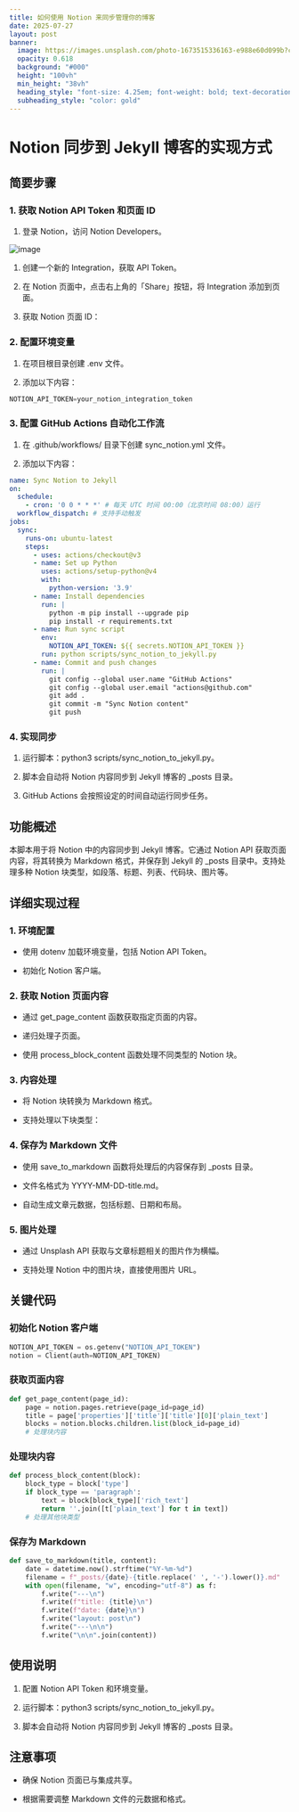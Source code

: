 ```yaml
---
title: 如何使用 Notion 来同步管理你的博客
date: 2025-07-27
layout: post
banner:
  image: https://images.unsplash.com/photo-1673515336163-e988e60d099b?crop=entropy&cs=tinysrgb&fit=max&fm=jpg&ixid=M3w2OTIwMzJ8MHwxfHJhbmRvbXx8fHx8fHx8fDE3NTM2NTQ5MDV8&ixlib=rb-4.1.0&q=80&w=1080
  opacity: 0.618
  background: "#000"
  height: "100vh"
  min_height: "38vh"
  heading_style: "font-size: 4.25em; font-weight: bold; text-decoration: underline"
  subheading_style: "color: gold"
---
```


# Notion 同步到 Jekyll 博客的实现方式

## 简要步骤

### 1. 获取 Notion API Token 和页面 ID

1. 登录 Notion，访问 Notion Developers。

![image](https://prod-files-secure.s3.us-west-2.amazonaws.com/a7a0cc5a-89b9-4cda-8686-1fba0ca52f40/d19c1afe-dea5-4312-9333-786b0ba83054/image.png?X-Amz-Algorithm=AWS4-HMAC-SHA256&X-Amz-Content-Sha256=UNSIGNED-PAYLOAD&X-Amz-Credential=ASIAZI2LB4666S5MIS3M%2F20250727%2Fus-west-2%2Fs3%2Faws4_request&X-Amz-Date=20250727T222145Z&X-Amz-Expires=3600&X-Amz-Security-Token=IQoJb3JpZ2luX2VjEFYaCXVzLXdlc3QtMiJIMEYCIQDMvACKxu0G8xQLqjyEtj%2FCcC%2FsruczVBhYM0iR%2BMYYNAIhALAqzMgUujmtZ4%2B6e6Vi%2FMLei%2BAO3yg25aqM9%2BqzkzRzKv8DCH8QABoMNjM3NDIzMTgzODA1Igz5osHKljiYvPYvOjkq3AOoKVXKmsBXDLlC9cTyFcoBhq1%2BeqLtrFLoiGw61l4HuuMR8kROAst8SaEdXKrcA68ULxv8nKgC4ULPEQSwLyhqw7yYEgvWVzBOVbF6dr3bGU%2BHPw4bp73zSvlVcppAdzxpBH7dhrjTwbIUv07%2FOAdePAEDPDW%2F3z8blyeIk2eYBO4hqu4EYrRT5Ol2CcIoLEXaL6V3E72xKluFZWSQgjNlz4USHXlWLLNynHmhieiDJAGGm4MENb%2BQUDLRGV%2BBScjOchLpC8lTiRXhOAZ%2BQWgvTBL5rt3Zmdp8N8LwBYvi5y8TZ3tnIDhQDGc5laiv4To0hrhpduKodFBt733iEx9VP70YFDpPWYaCyM%2FHyhL9Gqc%2BE04DB1LgEniU1lDY33DlrefWzdoGqwWFSygq6l4KwRj7AAGBR90f2PZ43dnSj51q6z6s7CtF5ekjGXU0a1vgKM%2Bp%2FM%2FkD4wsBqEr%2BcQ45YQ%2BHN8lF6YSsr2LiDWkaQEBfEh14tcUVjOLrgi94FnEliDx8o%2B6%2Fc5BGsMCbKizv0E2oyCb4fgr0Ca07yXGRtNNbiD%2FBewR9TSfZkE1ahFf9JoTU6chQfPmaG0d5rOzEcI1csy5GaYQ1zweUaHUP5HXqtamoSxZ3fTj1jDCyZrEBjqkAUUgRKB3mCuM5EHAYQGXWB06Iv9nmof3V55vwwq%2FPmq9I9F%2FPFGiL%2B0hvE3tOhEty3rKR3yBdI6au%2BKz8tj12UYKsNUSRQi%2B8PBtfs%2FzB5wRqSDNh1FFeH%2FgxPodvX9oiULN76TIxZH8CYUais6gVTAXLEUMa4HHm0HmulybGIwjJOgTGXMX9vVlevv6UeVKqG0UuvSTCoc3kVdVDOYH4AIzDO9X&X-Amz-Signature=1836e28598f43208f94c31771d3bdc3c5bfc3670c1fad2a91bcf8a2f11c21526&X-Amz-SignedHeaders=host&x-amz-checksum-mode=ENABLED&x-id=GetObject)

1. 创建一个新的 Integration，获取 API Token。

1. 在 Notion 页面中，点击右上角的「Share」按钮，将 Integration 添加到页面。

1. 获取 Notion 页面 ID：


### 2. 配置环境变量

1. 在项目根目录创建 .env 文件。

1. 添加以下内容：

```javascript
NOTION_API_TOKEN=your_notion_integration_token
```

### 3. 配置 GitHub Actions 自动化工作流

1. 在 .github/workflows/ 目录下创建 sync_notion.yml 文件。

1. 添加以下内容：

```yaml
name: Sync Notion to Jekyll
on:
  schedule:
    - cron: '0 0 * * *' # 每天 UTC 时间 00:00（北京时间 08:00）运行
  workflow_dispatch: # 支持手动触发
jobs:
  sync:
    runs-on: ubuntu-latest
    steps:
      - uses: actions/checkout@v3
      - name: Set up Python
        uses: actions/setup-python@v4
        with:
          python-version: '3.9'
      - name: Install dependencies
        run: |
          python -m pip install --upgrade pip
          pip install -r requirements.txt
      - name: Run sync script
        env:
          NOTION_API_TOKEN: ${{ secrets.NOTION_API_TOKEN }}
        run: python scripts/sync_notion_to_jekyll.py
      - name: Commit and push changes
        run: |
          git config --global user.name "GitHub Actions"
          git config --global user.email "actions@github.com"
          git add .
          git commit -m "Sync Notion content"
          git push
```

### 4. 实现同步

1. 运行脚本：python3 scripts/sync_notion_to_jekyll.py。

1. 脚本会自动将 Notion 内容同步到 Jekyll 博客的 _posts 目录。

1. GitHub Actions 会按照设定的时间自动运行同步任务。

## 功能概述

本脚本用于将 Notion 中的内容同步到 Jekyll 博客。它通过 Notion API 获取页面内容，将其转换为 Markdown 格式，并保存到 Jekyll 的 _posts 目录中。支持处理多种 Notion 块类型，如段落、标题、列表、代码块、图片等。

## 详细实现过程

### 1. 环境配置

- 使用 dotenv 加载环境变量，包括 Notion API Token。

- 初始化 Notion 客户端。

### 2. 获取 Notion 页面内容

- 通过 get_page_content 函数获取指定页面的内容。

- 递归处理子页面。

- 使用 process_block_content 函数处理不同类型的 Notion 块。

### 3. 内容处理

- 将 Notion 块转换为 Markdown 格式。

- 支持处理以下块类型：


### 4. 保存为 Markdown 文件

- 使用 save_to_markdown 函数将处理后的内容保存到 _posts 目录。

- 文件名格式为 YYYY-MM-DD-title.md。

- 自动生成文章元数据，包括标题、日期和布局。

### 5. 图片处理

- 通过 Unsplash API 获取与文章标题相关的图片作为横幅。

- 支持处理 Notion 中的图片块，直接使用图片 URL。

## 关键代码

### 初始化 Notion 客户端

```python
NOTION_API_TOKEN = os.getenv("NOTION_API_TOKEN")
notion = Client(auth=NOTION_API_TOKEN)
```

### 获取页面内容

```python
def get_page_content(page_id):
    page = notion.pages.retrieve(page_id=page_id)
    title = page['properties']['title']['title'][0]['plain_text']
    blocks = notion.blocks.children.list(block_id=page_id)
    # 处理块内容
```

### 处理块内容

```python
def process_block_content(block):
    block_type = block['type']
    if block_type == 'paragraph':
        text = block[block_type]['rich_text']
        return ''.join([t['plain_text'] for t in text])
    # 处理其他块类型
```

### 保存为 Markdown

```python
def save_to_markdown(title, content):
    date = datetime.now().strftime("%Y-%m-%d")
    filename = f"_posts/{date}-{title.replace(' ', '-').lower()}.md"
    with open(filename, "w", encoding="utf-8") as f:
        f.write("---\n")
        f.write(f"title: {title}\n")
        f.write(f"date: {date}\n")
        f.write("layout: post\n")
        f.write("---\n\n")
        f.write("\n\n".join(content))
```

## 使用说明

1. 配置 Notion API Token 和环境变量。

1. 运行脚本：python3 scripts/sync_notion_to_jekyll.py。

1. 脚本会自动将 Notion 内容同步到 Jekyll 博客的 _posts 目录。

## 注意事项

- 确保 Notion 页面已与集成共享。

- 根据需要调整 Markdown 文件的元数据和格式。